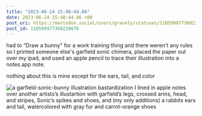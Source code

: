 ```yaml
---
title: "2023-06-24 15:48:44.86"
date: 2023-06-24 15:48:44.86 +00
post_uri: https://mastodon.social/users/gravely/statuses/110599977360228676
post_id: 110599977360228676
---
```

had to “Draw a bunny" for a work training thing and there weren't any rules so I printed someone else's garfield sonic chimera, placed the paper out over my ipad, and used an apple pencil to trace their illustration into a notes.app note.

nothing about this is mine except for the ears, tail, and color


![a garfield-sonic-bunny illustration bastardization I lined in apple notes over another artists’s illustartion with garfield’s legs, crossed arms, head, and stripes, Sonic’s spikes and shoes, and (my only additions) a rabbits ears and tail, watercolored with gray fur and carrot-orange shoes](/images/110599977030652933.jpeg)

